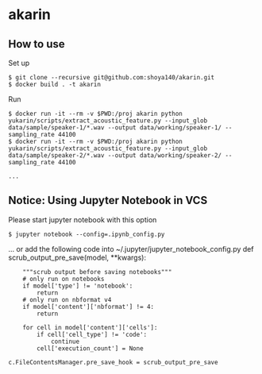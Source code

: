 # akarin

## How to use

Set up

```
$ git clone --recursive git@github.com:shoya140/akarin.git
$ docker build . -t akarin
```

Run

```
$ docker run -it --rm -v $PWD:/proj akarin python yukarin/scripts/extract_acoustic_feature.py --input_glob data/sample/speaker-1/*.wav --output data/working/speaker-1/ --sampling_rate 44100
$ docker run -it --rm -v $PWD:/proj akarin python yukarin/scripts/extract_acoustic_feature.py --input_glob data/sample/speaker-2/*.wav --output data/working/speaker-2/ --sampling_rate 44100

...
```

## Notice: Using Jupyter Notebook in VCS

Please start jupyter notebook with this option

```
$ jupyter notebook --config=.ipynb_config.py
```

... or add the following code into ~/.jupyter/jupyter_notebook_config.py
def scrub_output_pre_save(model, **kwargs):

```
    """scrub output before saving notebooks"""
    # only run on notebooks
    if model['type'] != 'notebook':
        return
    # only run on nbformat v4
    if model['content']['nbformat'] != 4:
        return

    for cell in model['content']['cells']:
        if cell['cell_type'] != 'code':
            continue
        cell['execution_count'] = None

c.FileContentsManager.pre_save_hook = scrub_output_pre_save
```

